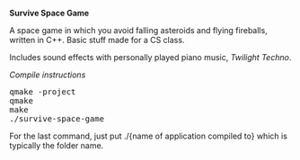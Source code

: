 **Survive Space Game**

A space game in which you avoid falling asteroids and flying fireballs, written in C++. 
Basic stuff made for a CS class. 

Includes sound effects with personally played piano music, *Twilight Techno*.

*Compile instructions*
<pre>
qmake -project
qmake
make
./survive-space-game
</pre>

 For the last command, just put ./{name of application compiled to} which is typically the folder name.
